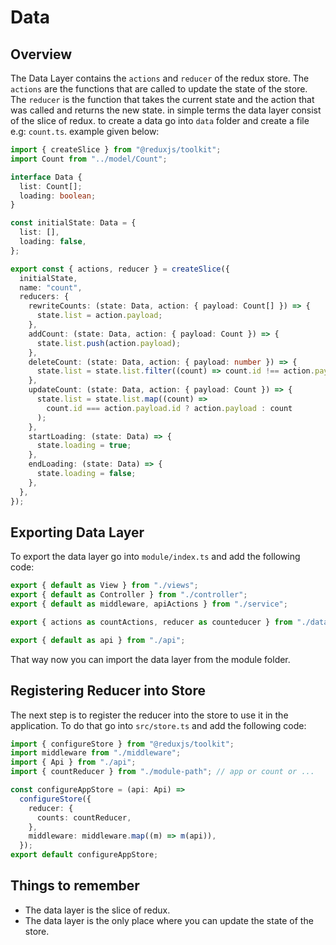 # Data

## Overview

The Data Layer contains the `actions` and `reducer` of the redux store. The `actions` are the functions that are called to update the state of the store. The `reducer` is the function that takes the current state and the action that was called and returns the new state. in simple terms the data layer consist of the slice of redux. to create a data go into `data` folder and create a file e.g: `count.ts`. example given below:

```ts
import { createSlice } from "@reduxjs/toolkit";
import Count from "../model/Count";

interface Data {
  list: Count[];
  loading: boolean;
}

const initialState: Data = {
  list: [],
  loading: false,
};

export const { actions, reducer } = createSlice({
  initialState,
  name: "count",
  reducers: {
    rewriteCounts: (state: Data, action: { payload: Count[] }) => {
      state.list = action.payload;
    },
    addCount: (state: Data, action: { payload: Count }) => {
      state.list.push(action.payload);
    },
    deleteCount: (state: Data, action: { payload: number }) => {
      state.list = state.list.filter((count) => count.id !== action.payload);
    },
    updateCount: (state: Data, action: { payload: Count }) => {
      state.list = state.list.map((count) =>
        count.id === action.payload.id ? action.payload : count
      );
    },
    startLoading: (state: Data) => {
      state.loading = true;
    },
    endLoading: (state: Data) => {
      state.loading = false;
    },
  },
});
```

## Exporting Data Layer

To export the data layer go into `module/index.ts` and add the following code:

```ts
export { default as View } from "./views";
export { default as Controller } from "./controller";
export { default as middleware, apiActions } from "./service";

export { actions as countActions, reducer as counteducer } from "./data/count";

export { default as api } from "./api";
```

That way now you can import the data layer from the module folder.

## Registering Reducer into Store

The next step is to register the reducer into the store to use it in the application. To do that go into `src/store.ts` and add the following code:

```ts
import { configureStore } from "@reduxjs/toolkit";
import middleware from "./middleware";
import { Api } from "./api";
import { countReducer } from "./module-path"; // app or count or ...

const configureAppStore = (api: Api) =>
  configureStore({
    reducer: {
      counts: countReducer,
    },
    middleware: middleware.map((m) => m(api)),
  });
export default configureAppStore;
```

## Things to remember

- The data layer is the slice of redux.
- The data layer is the only place where you can update the state of the store.

